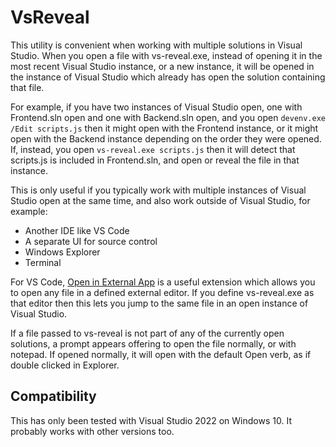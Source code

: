 # VsReveal
This utility is convenient when working with multiple solutions in Visual Studio. When you open a file with vs-reveal.exe,
instead of opening it in the most recent Visual Studio instance, or a new instance, it will be opened in the instance of
Visual Studio which already has open the solution containing that file.

For example, if you have two instances of Visual Studio open, one with Frontend.sln open and one with Backend.sln open, and
you open `devenv.exe /Edit scripts.js` then it might open with the Frontend instance, or it might open with the Backend instance
depending on the order they were opened. If, instead, you open `vs-reveal.exe scripts.js` then it will detect that scripts.js
is included in Frontend.sln, and open or reveal the file in that instance.

This is only useful if you typically work with multiple instances of Visual Studio open at the same time, and also work outside
of Visual Studio, for example:
 * Another IDE like VS Code
 * A separate UI for source control
 * Windows Explorer
 * Terminal

For VS Code, [Open in External App](https://marketplace.visualstudio.com/items?itemName=YuTengjing.open-in-external-app) is a useful
extension which allows you to open any file in a defined external editor. If you define vs-reveal.exe as that editor then this
lets you jump to the same file in an open instance of Visual Studio.

If a file passed to vs-reveal is not part of any of the currently open solutions, a prompt appears offering to open the file
normally, or with notepad. If opened normally, it will open with the default Open verb, as if double clicked in Explorer.

## Compatibility
This has only been tested with Visual Studio 2022 on Windows 10. It probably works with other versions too.